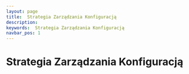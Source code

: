 ```yaml
---
layout: page
title:  Strategia Zarządzania Konfiguracją
description:
keywords:  Strategia Zarządzania Konfiguracją
navbar_pos: 1
---
```

#  Strategia Zarządzania Konfiguracją
